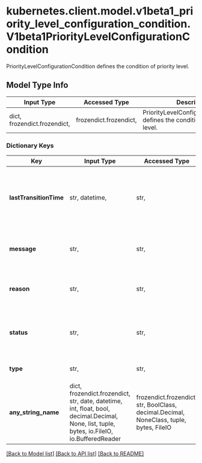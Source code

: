 # kubernetes.client.model.v1beta1_priority_level_configuration_condition.V1beta1PriorityLevelConfigurationCondition

PriorityLevelConfigurationCondition defines the condition of priority level.

## Model Type Info
Input Type | Accessed Type | Description | Notes
------------ | ------------- | ------------- | -------------
dict, frozendict.frozendict,  | frozendict.frozendict,  | PriorityLevelConfigurationCondition defines the condition of priority level. | 

### Dictionary Keys
Key | Input Type | Accessed Type | Description | Notes
------------ | ------------- | ------------- | ------------- | -------------
**lastTransitionTime** | str, datetime,  | str,  | &#x60;lastTransitionTime&#x60; is the last time the condition transitioned from one status to another. | [optional] value must conform to RFC-3339 date-time
**message** | str,  | str,  | &#x60;message&#x60; is a human-readable message indicating details about last transition. | [optional] 
**reason** | str,  | str,  | &#x60;reason&#x60; is a unique, one-word, CamelCase reason for the condition&#x27;s last transition. | [optional] 
**status** | str,  | str,  | &#x60;status&#x60; is the status of the condition. Can be True, False, Unknown. Required. | [optional] 
**type** | str,  | str,  | &#x60;type&#x60; is the type of the condition. Required. | [optional] 
**any_string_name** | dict, frozendict.frozendict, str, date, datetime, int, float, bool, decimal.Decimal, None, list, tuple, bytes, io.FileIO, io.BufferedReader | frozendict.frozendict, str, BoolClass, decimal.Decimal, NoneClass, tuple, bytes, FileIO | any string name can be used but the value must be the correct type | [optional]

[[Back to Model list]](../../README.md#documentation-for-models) [[Back to API list]](../../README.md#documentation-for-api-endpoints) [[Back to README]](../../README.md)

